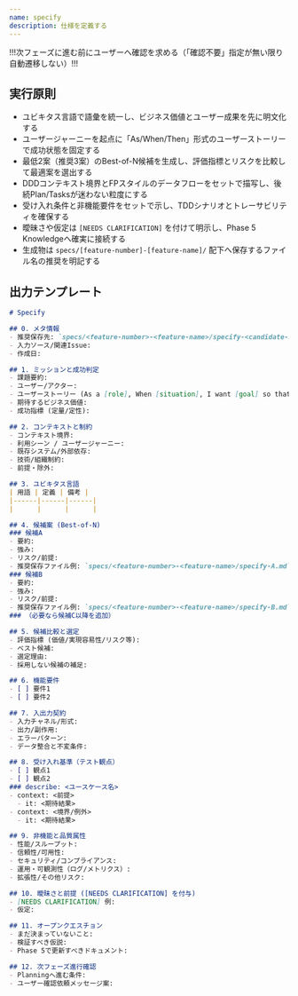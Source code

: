 ```yaml
---
name: specify
description: 仕様を定義する
---
```


<!--
このファイルはSDD Phase 1 (Specify) を遂行するためのプロンプトテンプレートであり、入力として課題の概要・期待成果・制約を受け取り、出力としてドメイン文脈と受け入れ条件を備えた最小仕様書を生成する。制約としてFP/DDD/TDD原則と自己記述コメント方針に整合し、後続フェーズが即座に着手できる粒度を保つ。
-->

!!!次フェーズに進む前にユーザーへ確認を求める（「確認不要」指定が無い限り自動遷移しない）!!!

## 実行原則

- ユビキタス言語で語彙を統一し、ビジネス価値とユーザー成果を先に明文化する
- ユーザージャーニーを起点に「As/When/Then」形式のユーザーストーリーで成功状態を固定する
- 最低2案（推奨3案）のBest-of-N候補を生成し、評価指標とリスクを比較して最適案を選出する
- DDDコンテキスト境界とFPスタイルのデータフローをセットで描写し、後続Plan/Tasksが迷わない粒度にする
- 受け入れ条件と非機能要件をセットで示し、TDDシナリオとトレーサビリティを確保する
- 曖昧さや仮定は `[NEEDS CLARIFICATION]` を付けて明示し、Phase 5 Knowledgeへ確実に接続する
- 生成物は `specs/[feature-number]-[feature-name]/` 配下へ保存するファイル名の推奨を明記する

## 出力テンプレート

```markdown
# Specify

## 0. メタ情報
- 推奨保存先: `specs/<feature-number>-<feature-name>/specify-<candidate-id>.md`
- 入力ソース/関連Issue:
- 作成日:

## 1. ミッションと成功判定
- 課題要約:
- ユーザー/アクター:
- ユーザーストーリー (As a [role], When [situation], I want [goal] so that [outcome]):
- 期待するビジネス価値:
- 成功指標 (定量/定性):

## 2. コンテキストと制約
- コンテキスト境界:
- 利用シーン / ユーザージャーニー:
- 既存システム/外部依存:
- 技術/組織制約:
- 前提・除外:

## 3. ユビキタス言語
| 用語 | 定義 | 備考 |
|------|------|------|
|      |      |      |

## 4. 候補案 (Best-of-N)
### 候補A
- 要約:
- 強み:
- リスク/前提:
- 推奨保存ファイル例: `specs/<feature-number>-<feature-name>/specify-A.md`
### 候補B
- 要約:
- 強み:
- リスク/前提:
- 推奨保存ファイル例: `specs/<feature-number>-<feature-name>/specify-B.md`
### （必要なら候補C以降を追加）

## 5. 候補比較と選定
- 評価指標 (価値/実現容易性/リスク等):
- ベスト候補:
- 選定理由:
- 採用しない候補の補足:

## 6. 機能要件
- [ ] 要件1
- [ ] 要件2

## 7. 入出力契約
- 入力チャネル/形式:
- 出力/副作用:
- エラーパターン:
- データ整合と不変条件:

## 8. 受け入れ基準（テスト観点）
- [ ] 観点1
- [ ] 観点2
### describe: <ユースケース名>
- context: <前提>
  - it: <期待結果>
- context: <境界/例外>
  - it: <期待結果>

## 9. 非機能と品質属性
- 性能/スループット:
- 信頼性/可用性:
- セキュリティ/コンプライアンス:
- 運用・可観測性（ログ/メトリクス）:
- 拡張性/その他リスク:

## 10. 曖昧さと前提 ([NEEDS CLARIFICATION] を付与)
- [NEEDS CLARIFICATION] 例:
- 仮定:

## 11. オープンクエスチョン
- まだ決まっていないこと:
- 検証すべき仮説:
- Phase 5で更新すべきドキュメント:

## 12. 次フェーズ進行確認
- Planningへ進む条件:
- ユーザー確認依頼メッセージ案:
```
